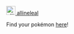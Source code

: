 <!-- Guestbook -->
<a href="https://github.com/allineleal"><img width="24" src="https://avatars.githubusercontent.com/u/31517686?s=24&u=8cdd6910ea5de18ad29cc94c25c2f50fb92e3888&v=4" alt="allineleal" /> allineleal</a> 
<!-- /Guestbook -->


Find your pokémon [here](https://github.com/teixeirazeus/teixeirazeus/issues/2)!
